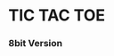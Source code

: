 <html lang="en">
<head>
  <meta charset="UTF-8">
  <meta name="viewport" content="width=device-width, initial-scale=1.0">
  <meta http-equiv="X-UA-Compatible" content="ie=edge">
  <link rel="stylesheet" href="https://drive.google.com/file/d/1eSfXeFe-hy7gnU0CqgngscWlPwbSEs9Y/view?usp=sharing">
  <title>Page Title</title>
</head>
<body>
  <div class="title">
    <h1>TIC TAC TOE</h1>
    <h3>8bit Version</h3>
  </div>
</body>
</html>
